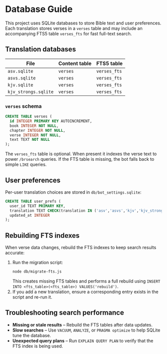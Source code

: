 # Database Guide

This project uses SQLite databases to store Bible text and user preferences. Each translation stores verses in a `verses` table and may include an accompanying FTS5 table `verses_fts` for fast full-text search.

## Translation databases

| File | Content table | FTS5 table |
| --- | --- | --- |
| `asv.sqlite`         | `verses` | `verses_fts` |
| `asvs.sqlite`        | `verses` | `verses_fts` |
| `kjv.sqlite`         | `verses` | `verses_fts` |
| `kjv_strongs.sqlite` | `verses` | `verses_fts` |

### `verses` schema

```sql
CREATE TABLE verses (
  id INTEGER PRIMARY KEY AUTOINCREMENT,
  book INTEGER NOT NULL,
  chapter INTEGER NOT NULL,
  verse INTEGER NOT NULL,
  text TEXT NOT NULL
);
```

The `verses_fts` table is optional. When present it indexes the verse text to power `/brsearch` queries. If the FTS table is missing, the bot falls back to simple `LIKE` queries.

## User preferences

Per-user translation choices are stored in `db/bot_settings.sqlite`:

```sql
CREATE TABLE user_prefs (
  user_id TEXT PRIMARY KEY,
  translation TEXT CHECK(translation IN ('asv','asvs','kjv','kjv_strongs')),
  updated_at INTEGER
);
```

## Rebuilding FTS indexes

When verse data changes, rebuild the FTS indexes to keep search results accurate:

1. Run the migration script:
   ```bash
   node db/migrate-fts.js
   ```
   This creates missing FTS tables and performs a full rebuild using `INSERT INTO <fts_table>(<fts_table>) VALUES('rebuild')`.
2. If you add a new translation, ensure a corresponding entry exists in the script and re-run it.

## Troubleshooting search performance
- **Missing or stale results** – Rebuild the FTS tables after data updates.
- **Slow searches** – Use `VACUUM`, `ANALYZE`, or `PRAGMA optimize` to help SQLite tune the database.
- **Unexpected query plans** – Run `EXPLAIN QUERY PLAN` to verify that the FTS index is being used.
